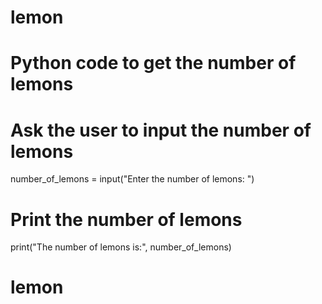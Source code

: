 # lemon
# Python code to get the number of lemons

# Ask the user to input the number of lemons
number_of_lemons = input("Enter the number of lemons: ")

# Print the number of lemons
print("The number of lemons is:", number_of_lemons)
# lemon
